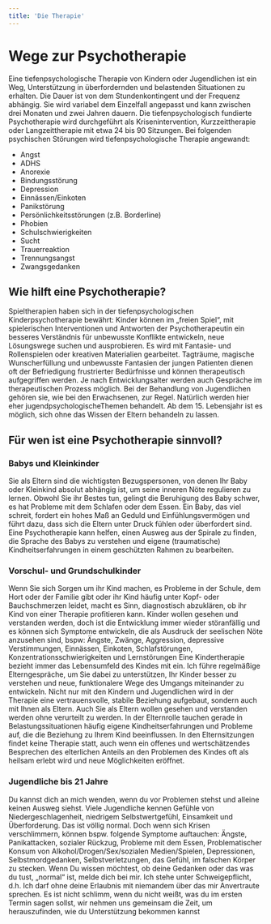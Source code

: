 ```yaml
---
title: 'Die Therapie'
---
```

# Wege zur Psychotherapie
Eine tiefenpsychologische Therapie von Kindern oder Jugendlichen ist ein Weg, Unterstützung in überfordernden und belastenden Situationen zu erhalten. 
Die Dauer ist von dem Stundenkontingent und der Frequenz abhängig. Sie wird variabel dem Einzelfall angepasst und kann zwischen drei Monaten und zwei Jahren dauern. Die tiefenpsychologisch fundierte Psychotherapie wird durchgeführt als Krisenintervention, Kurzzeittherapie oder Langzeittherapie mit etwa 24 bis 90 Sitzungen.
Bei folgenden psychischen Störungen wird tiefenpsychologische Therapie angewandt:
- Angst
- ADHS
- Anorexie
- Bindungsstörung
- Depression
- Einnässen/Einkoten
- Panikstörung
- Persönlichkeitsstörungen (z.B. Borderline)
- Phobien
- Schulschwierigkeiten 
- Sucht
- Trauerreaktion 
- Trennungsangst 
- Zwangsgedanken

## Wie hilft eine Psychotherapie?
Spieltherapien haben sich in der tiefenpsychologischen Kinderpsychotherapie bewährt: Kinder können im „freien Spiel“, mit spielerischen Interventionen und Antworten der Psychotherapeutin ein besseres Verständnis für unbewusste Konflikte entwickeln, neue Lösungswege suchen und ausprobieren. Es wird mit Fantasie- und Rollenspielen oder kreativen Materialien gearbeitet. Tagträume, magische Wunscherfüllung und unbewusste Fantasien der jungen Patienten dienen oft der Befriedigung frustrierter Bedürfnisse und können therapeutisch aufgegriffen werden. Je nach Entwicklungsalter werden auch Gespräche im therapeutischen Prozess möglich. Bei der Behandlung von Jugendlichen gehören sie, wie bei den Erwachsenen, zur Regel. Natürlich werden hier eher  jugendpsychologischeThemen behandelt. Ab dem 15. Lebensjahr ist es möglich, sich ohne das Wissen der Eltern behandeln zu lassen.

## Für wen ist eine Psychotherapie sinnvoll?

### Babys und Kleinkinder
Sie als Eltern sind die wichtigsten Bezugspersonen, von denen Ihr Baby oder Kleinkind absolut abhängig ist, um seine inneren Nöte regulieren zu lernen. Obwohl Sie ihr Bestes tun, gelingt die Beruhigung des Baby schwer, es hat Probleme mit dem Schlafen oder dem Essen. Ein Baby, das viel schreit, fordert ein hohes Maß an Geduld und Einfühlungsvermögen und führt dazu, dass sich die Eltern unter Druck fühlen oder überfordert sind. Eine Psychotherapie kann helfen, einen Ausweg aus der Spirale zu finden, die Sprache des Babys zu verstehen und eigene (traumatische) Kindheitserfahrungen in einem geschützten Rahmen zu bearbeiten. 

### Vorschul- und Grundschulkinder
Wenn Sie sich Sorgen um ihr Kind machen, es Probleme in der Schule, dem Hort oder der Familie gibt oder ihr Kind häufig unter Kopf- oder Bauchschmerzen leidet, macht es Sinn, diagnostisch abzuklären, ob ihr Kind von einer Therapie profitieren kann. Kinder wollen gesehen und verstanden werden, doch ist die Entwicklung immer wieder störanfällig und es können sich Symptome entwickeln, die als Ausdruck der seelischen Nöte anzusehen sind, bspw:
Ängste, Zwänge, Aggression, depressive Verstimmungen, Einnässen, Einkoten, Schlafstörungen, Konzentrationsschwierigkeiten und Lernstörungen
Eine Kindertherapie bezieht immer das Lebensumfeld des Kindes mit ein. Ich führe regelmäßige Elterngespräche, um Sie dabei zu unterstützen, Ihr Kinder besser zu verstehen und neue, funktionalere Wege des Umgangs miteinander zu entwickeln.
Nicht nur mit den Kindern und Jugendlichen wird in der Therapie eine vertrauensvolle, stabile Beziehung aufgebaut, sondern auch mit Ihnen als Eltern. Auch Sie als Eltern wollen gesehen und verstanden werden ohne verurteilt zu werden. In der Elternrolle tauchen gerade in Belastungssituationen häufig eigene Kindheitserfahrungen und Probleme auf, die die Beziehung zu Ihrem Kind beeinflussen. In den Elternsitzungen findet keine Therapie statt, auch wenn ein offenes und wertschätzendes Besprechen des elterlichen Anteils an den Problemen des Kindes oft als heilsam erlebt wird und neue Möglichkeiten eröffnet.

### Jugendliche bis 21 Jahre
 Du kannst dich an mich wenden, wenn du vor Problemen stehst und alleine keinen Ausweg siehst. Viele Jugendliche kennen Gefühle von Niedergeschlagenheit, niedrigem Selbstwertgefühl, Einsamkeit und Überforderung. Das ist völlig normal. Doch wenn sich Krisen verschlimmern, können bspw. folgende Symptome auftauchen: Ängste, Panikattacken, sozialer Rückzug, Probleme mit dem Essen, Problematischer Konsum von Alkohol/Drogen/Sex/sozialen Medien/Spielen, Depressionen, Selbstmordgedanken, Selbstverletzungen, das Gefühl, im falschen Körper zu stecken.
Wenn Du wissen möchtest, ob deine Gedanken oder das was du tust, „normal“ ist, melde dich bei mir. Ich stehe unter Schweigepflicht, d.h. Ich darf ohne deine Erlaubnis mit niemandem über das mir Anvertraute sprechen. 
Es ist nicht schlimm, wenn du nicht weißt, was du im ersten Termin sagen sollst, wir nehmen uns gemeinsam die Zeit, um herauszufinden, wie du Unterstützung bekommen kannst
